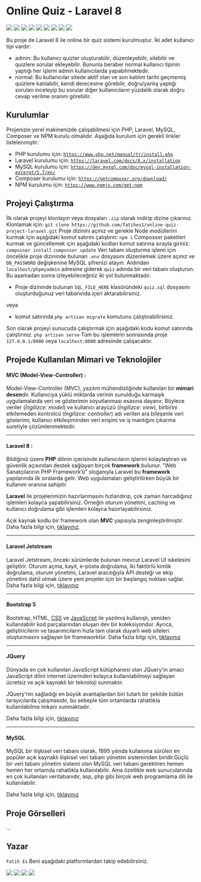 ﻿# Online Quiz - Laravel 8
![](https://img.shields.io/badge/HTML5-E34F26?style=for-the-badge&logo=html5&logoColor=white)
![](https://img.shields.io/badge/CSS3-1572B6?style=for-the-badge&logo=css3&logoColor=white)
![](https://img.shields.io/badge/JavaScript-F7DF1E?style=for-the-badge&logo=javascript&logoColor=black)
![](https://img.shields.io/badge/jQuery-0769AD?style=for-the-badge&logo=jquery&logoColor=white)
![](https://img.shields.io/badge/PHP-777BB4?style=for-the-badge&logo=php&logoColor=white)
![](https://img.shields.io/badge/MySQL-00000F?style=for-the-badge&logo=mysql&logoColor=white)
![](https://img.shields.io/badge/npm-CB3837?style=for-the-badge&logo=npm&logoColor=white)
![](https://img.shields.io/badge/Bootstrap-563D7C?style=for-the-badge&logo=bootstrap&logoColor=white)
![](https://img.shields.io/badge/Laravel-FF2D20?style=for-the-badge&logo=laravel&logoColor=white)


Bu proje de Laravel 8 ile online bir quiz sistemi kurulmuştur. İki adet kullanıcı tipi vardır:
- admin: Bu kullanıcı quizler oluşturabilir, düzenleyebilir, silebilir ve quizlere sorular ekleyebilir. Bununla beraber normal kullanıcı tipinin yaptığı her işlemi admin kullanıcılarda yapabilmektedir.
- normal: Bu kullanıcılar sitede aktif olan ve son katılım tarihi geçmemiş quizlere katılabilir, kendi derecesine görebilir, doğru/yanlış yaptığı soruları inceleyip bu sorular diğer kullanıcıların yüzdelik olarak doğru cevap verilme oranını görebilir.
## Kurulumlar

Projenizin yerel makinenizde çalışabilmesi için PHP, Laravel, MySQL, Composer ve NPM kurulu olmalıdır. Aşağıda kurulum için gerekli linkler listelenmiştir:

- PHP kurulumu için: [`https://www.php.net/manual/tr/install.php`](https://www.php.net/manual/tr/install.php)
- Laravel kurulumu için: [`https://laravel.com/docs/8.x/installation`](https://laravel.com/docs/8.x/installation)
- MySQL kurulumu için: [`https://dev.mysql.com/doc/mysql-installation-excerpt/5.7/en/`](https://dev.mysql.com/doc/mysql-installation-excerpt/5.7/en/)
- Composer kurulumu için: [`https://getcomposer.org/download/`](https://getcomposer.org/download/)
- NPM kurulumu için: [`https://www.npmjs.com/get-npm`](https://www.npmjs.com/get-npm)

## Projeyi Çalıştırma
İlk olarak projeyi klonlayın veya dosyaları `.zip` olarak indirip dizine çıkarınız. Klonlamak için:
`git clone https://github.com/fatihes1/online-quiz-project-laravel.git`
Proje dizinini açınız ve gerekle Node modüllerini kurmak için aşağıdaki komut satırını çalıştırın:
`npm i`
Composser paketleri kurmak ve güncellemek için aşağıdaki kodları komut satırına sırayla giriniz:
`composser install`
`composser update`
Veri tabanı oluşturma işlemi için öncelikle proje dizininde bulunan `.env` dosyasını düzenlemek üzere açınız ve `DB_PASSWORD` değişkenine MySQL şifrenizi atayın. Ardından `localhost/phpmyadmin` adresine giderek `quiz` adında bir veri tabanı oluşturun. Bu aşamadan sonra izleyebileceğiniz iki yol bulunmaktadır. 
- Proje dizininde bulunan `SQL_FILE_HERE` klasöründeki `quiz.sql` dosyasını oluşturduğunuz veri tabanında içeri aktarabilirsiniz.

veya

- komut satırında `php artisan migrate` komutunu çalıştırabilirsiniz.

Son olarak projeyi sunucuda çalıştırmak için aşağıdaki kodu komut satırında çalıştırınız.
`php artisan serve`
Tüm bu işlemlerin sonrasında proje `127.0.0.1/8000` veya `localhost:8000` adresinde çalışacaktır.
## Projede Kullanılan Mimari ve Teknolojiler

#### **MVC (Model-View-Controller) :**
Model-View-Controller (MVC), yazılım mühendisliğinde kullanılan bir **mimari desen**dir. Kullanıcıya yüklü miktarda verinin sunulduğu karmaşık uygulamalarda veri ve gösterimin soyutlanması esasına dayanır. Böylece veriler (*İngilizce: model*) ve kullanıcı arayüzü (*İngilizce: view*), birbirini etkilemeden kontrolcü (*İngilizce: controller*) adı verilen ara bileşenle veri gösterimi, kullanıcı etkileşiminden veri erişimi ve iş mantığını çıkarma suretiyle çözümlenmektedir.
<hr>

#### **Laravel 8 :**
Bildiğiniz üzere **PHP** dilinin içerisinde kullanıcıların işlerini kolaylaştıran ve güvenlik açısından destek sağlayan birçok **framework** bulunur. ”Web Sanatçılarının PHP Framework’ü” sloganıyla Laravel bu **framework** yapılarında ilk sıralarda gelir. Web uygulamaları geliştirilirken büyük bir kullanım oranına sahiptir.

**Laravel**  ile projelerimizin hazırlanmasını hızlandırıp, çok zaman harcadığınız işlemleri kolayca yapabilirsiniz. Örneğin oturum yönetimi, caching ve kullanıcı doğrulama gibi işlemleri kolayca hazırlayabilirsiniz.

Açık kaynak kodlu bir framework olan  **MVC**  yapısıyla zenginleştirilmiştir.
Daha fazla bilgi için, [tıklayınız](https://laravel.com/docs/8.x/).
<hr>

#### **Laravel Jetstream**
Laravel Jetstream, önceki sürümlerde bulunan mevcut Laravel UI iskelesini geliştirir. Oturum açma, kayıt, e-posta doğrulama, iki faktörlü kimlik doğrulama, oturum yönetimi, Laravel aracılığıyla API desteği ve ekip yönetimi dahil olmak üzere yeni projeler için bir başlangıç ​​noktası sağlar.
Daha fazla bilgi için, [tıklayınız](https://github.com/laravel/jetstream)

<hr>

#### **Bootstrap 5**
Bootstrap, HTML, [CSS](https://www.argenova.com.tr/css "CSS") ve [JavaScript](https://www.argenova.com.tr/javascript "JavaScript") ile yazılmış kullanışlı, yeniden kullanılabilir kod parçalarından oluşan dev bir koleksiyondur. Ayrıca, geliştiricilerin ve tasarımcıların hızla tam olarak duyarlı web siteleri oluşturmasını sağlayan bir frameworktür.
Daha fazla bilgi için, [tıklayınız](https://getbootstrap.com/docs/5.0/getting-started/introduction/)
<hr>

#### **JQuery**
Dünyada en çok kullanılan JavaScript kütüphanesi olan JQuery'in amacı  JavaScript  dilini internet üzerinden kolayca kullanılabilmeyi sağlayan ücretsiz ve açık kaynaklı bir teknoloji sunmaktır.

JQuery'nin sağladığı en büyük avantajlardan biri tutarlı bir şekilde bütün tarayıcılarda çalışmasıdır, bu sebeple tüm ortamlarda rahatlıkla kullanılabilme imkanı sunmaktadır.

Daha fazla bilgi için, [tıklayınız](https://jquery.com/)

<hr>

#### **MySQL**
MySQL bir ilişkisel veri tabanı olarak, 1995 yılında kullanıma sürülen en popüler açık kaynaklı ilişkisel veri tabanı yönetim sisteminden biridir.Güçlü bir veri tabanı yönetim sistemi olan MySQL veri tabanı gerektiren hemen hemen her ortamda rahatlıkla kullanılabilir. Ama özellikle web sunucularında en çok kullanılan veritabanıdır, asp, php gibi birçok web programlama dili ile kullanılabilir.

Daha fazla bilgi için, [tıklayınız](https://www.mysql.com/)

## Proje Görselleri
...



## Yazar
`Fatih Es` Beni aşağıdaki platformlardan takip edebilirsiniz.
<br>

[![](https://img.shields.io/badge/linkedin-%230077B5.svg?&style=for-the-badge&logo=linkedin&logoColor=white)](https://www.linkedin.com/in/fatihes/)
[![](https://img.shields.io/badge/Instagram-E4405F?style=for-the-badge&logo=instagram&logoColor=white)](https://www.instagram.com/fatihtech/)
[![](https://img.shields.io/badge/YouTube-FF0000?style=for-the-badge&logo=youtube&logoColor=white)](https://www.youtube.com/channel/UCpMnisdqsNAGzJfQBkBaOKg)
[![](https://img.shields.io/badge/Medium-12100E?style=for-the-badge&logo=medium&logoColor=white)](https://fatihes.medium.com/)

